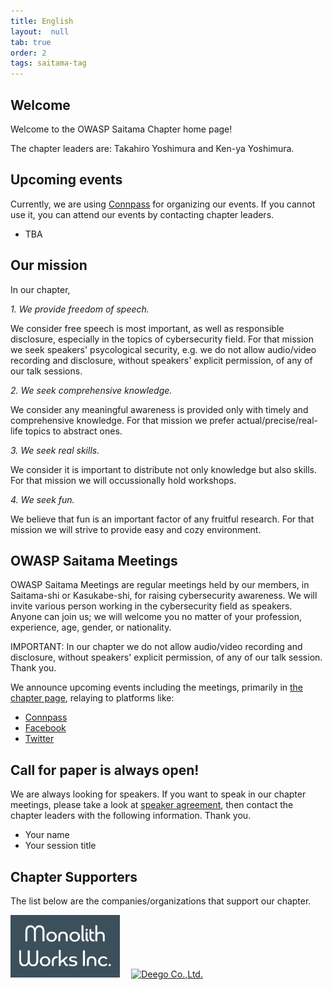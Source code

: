 ```yaml
---
title: English
layout:  null
tab: true
order: 2
tags: saitama-tag
---
```


## Welcome

Welcome to the OWASP Saitama Chapter home page!

The chapter leaders are: Takahiro Yoshimura and Ken-ya Yoshimura.

## Upcoming events

Currently, we are using [Connpass](https://owaspsaitama.connpass.com/) for organizing our events. If you cannot use it, you can attend our events by contacting chapter leaders.

* TBA

## Our mission

In our chapter,

*1. We provide freedom of speech.*

We consider free speech is most important, as well as responsible disclosure, especially in the topics of cybersecurity field. For that mission we seek speakers' psycological security, e.g. we do not allow audio/video recording and disclosure, without speakers' explicit permission, of any of our talk sessions.

*2. We seek comprehensive knowledge.*

We consider any meaningful awareness is provided only with timely and comprehensive knowledge. For that mission we prefer actual/precise/real-life topics to abstract ones.

*3. We seek real skills.*

We consider it is important to distribute not only knowledge but also skills. For that mission we will occussionally hold workshops.

*4. We seek fun.*

We believe that fun is an important factor of any fruitful research. For that mission we will strive to provide easy and cozy environment.

## OWASP Saitama Meetings
OWASP Saitama Meetings are regular meetings held by our members, in Saitama-shi or Kasukabe-shi, for raising cybersecurity awareness. We will invite various person working in the cybersecurity field as speakers. Anyone can join us; we will welcome you no matter of your profession, experience, age, gender, or nationality.

IMPORTANT: In our chapter we do not allow audio/video recording and disclosure, without speakers' explicit permission, of any of our talk session. Thank you.

We announce upcoming events including the meetings, primarily in [the chapter page](#upcoming-events), relaying to platforms like:

* [Connpass](https://owaspsaitama.connpass.com/)
* [Facebook](https://www.facebook.com/owaspsaitama)
* [Twitter](https://twitter.com/OWASP_Saitama)

## Call for paper is always open!

We are always looking for speakers. If you want to speak in our chapter meetings, please take a look at [speaker agreement](/www-policy/legal/speaker-agreement), then contact the chapter leaders with the following information. Thank you.

 * Your name
 * Your session title

## Chapter Supporters

The list below are the companies/organizations that support our chapter.

[<img alt="Monolith Works Inc." src="assets/images/monolithworks.png" height="100" >](https://monolithworks.co.jp/)
&emsp;[<img alt="Deego Co.,Ltd." src="assets/images/deego.png" height="100" >](https://www.deego.co.jp/)
